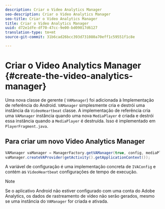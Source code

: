 ```yaml
---
description: Criar o Video Analytics Manager
seo-description: Criar o Video Analytics Manager
seo-title: Criar o Video Analytics Manager
title: Criar o Video Analytics Manager
uuid: d72e1dfe-df70-47cc-9e00-bd09017d6127
translation-type: tm+mt
source-git-commit: 31b6cad26bcc393d731080a70eff1c59551f1c8e

---
```



# Criar o Video Analytics Manager {#create-the-video-analytics-manager}

Uma nova classe de gerente ( `VAManager`) foi adicionada à Implementação de referência do Android. `VAManager` simplesmente cria e destrói uma instância da `VideoHeartbeat` classe. A implementação de referência cria uma `VAManager` instância quando uma nova `MediaPlayer` é criada e destrói essa instância quando a `MediaPlayer` é destruída. Isso é implementado em `PlayerFragment.java`.

## Para criar um novo Video Analytics Manager

```java
VAManager vaManager = ManagerFactory.getVAManager(true, config, mediaPlayer);  
vaManager.createVAProvider(getActivity().getApplicationContext()); 
```

A variável de configuração é uma implementação concreta de `IVAConfig` e contém as `VideoHeartbeat` configurações de tempo de execução.

>[!NOTE]
>
>Se o aplicativo Android não estiver configurado com uma conta do Adobe Analytics, os dados de rastreamento de vídeo não serão gerados, mesmo se uma instância do `VAManager` for criada e ativada.

